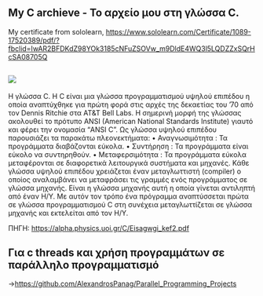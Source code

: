 My C archieve - Το αρχείο μου στη γλώσσα C.
----------------

My certificate from sololearn, https://www.sololearn.com/Certificate/1089-17520389/pdf/?fbclid=IwAR2BFDKdZ98YOk3185cNFuZSOVw_m9DldE4WQ3l5LQDZZxSQrHcSA08705Q



![](https://th.bing.com/th/id/OIP._MOWXxL6wpkdLY7Vz7I2tAHaF7?pid=ImgDet&rs=1)
---------------------------------------------------------------------------------------------------------------------------------------

Η γλώσσα C.
  Η C  είναι  μια  γλώσσα  προγραμματισμού  υψηλού  επιπέδου  η  οποία  αναπτύχθηκε  για  πρώτη 
φορά στις αρχές της δεκαετίας του ’70 από τον Dennis Ritchie στα AT&T Bell Labs. Η σημερινή μορφή 
της γλώσσας ακολουθεί το πρότυπο ANSI (American National Standards Institute) γιαυτό και φέρει την 
ονομασία “ANSI C”. Ως γλώσσα υψηλού επιπέδου παρουσιάζει τα παρακάτω πλεονεκτήματα:
• Αναγνωσιμότητα : Τα προγράμματα διαβάζονται εύκολα.
• Συντήρηση : Τα προγράμματα  είναι εύκολο να συντηρηθούν.
• Μεταφερσιμότητα :  Τα  προγράμματα  εύκολα  μεταφέρονται  σε  διαφορετικά  λειτουργικά 
συστήματα και μηχανές.
  Κάθε  γλώσσα  υψηλού  επιπέδου  χρειάζεται  έναν  μεταγλωττιστή (compiler)  ο  οποίος 
αναλαμβάνει  να  μεταφράσει  τις  γραμμές  ενός  προγράμματος  σε  γλώσσα  μηχανής.  Είναι  η  γλώσσα 
μηχανής  αυτή  η  οποία  γίνεται  αντιληπτή  από  έναν  Η/Υ.  Με  αυτόν  τον  τρόπο  ένα  πρόγραμμα 
αναπτύσσεται  πρώτα  σε  γλώσσα  προγραμματισμού  C  στη  συνέχεια  μεταγλωττίζεται    σε  γλώσσα 
μηχανής  και  εκτελείται  από  τον  Η/Υ.


ΠΗΓΗ: https://alpha.physics.uoi.gr/C/Eisagwgi_kef2.pdf



Για c threads και χρήση προγραμμάτων σε παράλληλο προγραμματισμό 
---



->https://github.com/AlexandrosPanag/Parallel_Programming_Projects




